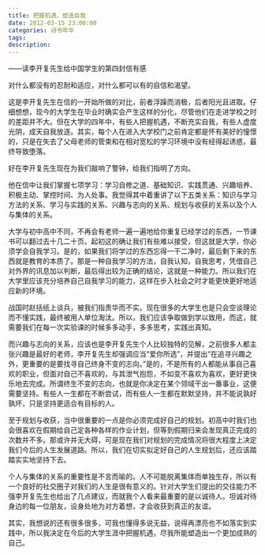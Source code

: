 ```yaml
---
title: 把握机遇，塑造自我
date: 2012-03-15 23:00:00
categories: 诗书年华
tags: 
description: 
---
```

——读李开复先生给中国学生的第四封信有感

 

对什么都没有的忍耐和适应，对什么都可以有的自信和渴望。

 

这是李开复先生在信的一开始所做的对比，前者浮躁而消极，后者阳光且进取。仔细想想，现今的大学生在毕业时确实会产生这样的分化，尽管他们在走进学校之时的差距并不大。但在大学的四年中，有些人把握机遇，不断充实自我，有些人虚度光阴，成天自我放逐。其实，每个人在进入大学校门之前肯定都是怀有美好的憧憬的，只是在失去了父母老师的管束和在相对宽松的学习环境中没有经得起诱惑，最终导致堕落。

 

好在李开复先生现在为我们敲响了警钟，给我们指明了方向。

 

他在信中让我们掌握七项学习：学习自修之道、基础知识、实践贯通、兴趣培养、积极主动、掌控时间、为人处事。我觉得其中着重讲了以下五类关系：知识与学习方法的关系、学习与实践的关系、兴趣与志向的关系、规划与收获的关系以及个人与集体的关系。

 

大学与初中高中不同，不再会有老师一遍一遍地给你重复已经学过的东西，一节课书可以翻过去十几二十页。起初这的确让我们有些难以接受，但这就是大学，你必须学会自我学习。是的，如果我们将学过的东西忘得一干二净时，最后剩下来的东西就是教育的本质了。那是一种自我学习的方法，自我认知，自我思考，凭借自己对外界的讯息加以判断，最后得出较为正确的结论，这就是一种能力。所以我们在大学里应该充分培养自己自我学习的能力，这样在步入社会之时才能更快更好地适应新的环境。

 

战国时赵括纸上谈兵，被我们指责华而不实。现在很多的大学生也是只会空谈理论而不懂实践，最终被用人单位淘汰。所以，我们应该争取做到学以致用，而这，就需要我们在每一次实验课的时候多多动手，多多思考，实践出真知。

 

而兴趣与志向的关系，应该也是李开复先生个人比较独特的见解，之前很多人都主张兴趣是最好的老师，李开复先生却强调应当“爱你所选”，并提出“在追寻兴趣之外，更重要的是要找寻自己终身不变的志向。”是的，不是所有的人都能从事自己喜欢的职业，但面对自己不喜欢的，与其泄气抱怨，不如变不喜欢为喜欢，更好更快乐地去完成。所谓终生不变的志向，也就是你决定在某个领域干出一番事业，这便需要坚持。有些人一生都在不断尝试，而有些人一生都在默默坚持，并不能说孰好孰坏，只是坚持更适合有目标的人。

 

至于规划与收获，当中很重要的一点是你必须完成好自己的规划。初高中时我们也会很喜欢在假期给自己定各种各样的作业计划，但等到假期归来会发现真正完成的次数并不多。那或许并无大碍，可是现在我们对规划的完成情况将很大程度上决定我们今后的人生发展道路。所以，我们在切实拟定好自己的人生规划后，还应该踏踏实实地坚持下去。

 

个人与集体的关系的重要性是不言而喻的。人不可能脱离集体而单独生存，所以有一个良好的社交圈子对我们的人生是很有意义的。针对大学生们提出的交往能力不强李开复先生也给出了几点建议，而就我个人看来最重要的是以诚待人。坦诚对待身边的每一位朋友，设身处地为对方着想，才会收获到真正的友谊。

其实，我想说的还有很多很多，可我也懂得多说无益，说得再漂亮也不如落实到实践中，所以我决定在今后的大学生涯中把握机遇，尽我所能塑造出一个更加成熟的自己。